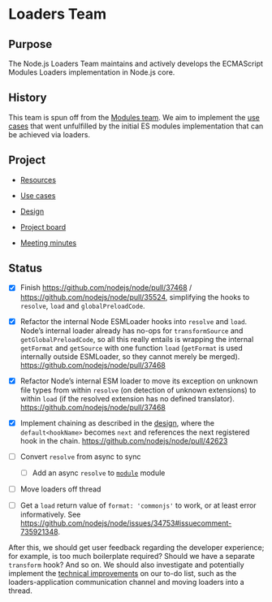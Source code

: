# Loaders Team

## Purpose

The Node.js Loaders Team maintains and actively develops the ECMAScript Modules Loaders implementation in Node.js core.

## History

This team is spun off from the [Modules team](https://github.com/nodejs/modules). We aim to implement the [use cases](https://github.com/nodejs/modules/blob/main/doc/use-cases.md) that went unfulfilled by the initial ES modules implementation that can be achieved via loaders.

## Project

- [Resources](doc/resources.md)

- [Use cases](./doc/use-cases.md)

- [Design](./doc/design/overview.md)

- [Project board](https://github.com/nodejs/node/projects/17)

- [Meeting minutes](./doc/meetings)

## Status

- [x] Finish https://github.com/nodejs/node/pull/37468 / https://github.com/nodejs/node/pull/35524, simplifying the hooks to `resolve`, `load` and `globalPreloadCode`.

- [x] Refactor the internal Node ESMLoader hooks into `resolve` and `load`. Node’s internal loader already has no-ops for `transformSource` and `getGlobalPreloadCode`, so all this really entails is wrapping the internal `getFormat` and `getSource` with one function `load` (`getFormat` is used internally outside ESMLoader, so they cannot merely be merged). https://github.com/nodejs/node/pull/37468

- [x] Refactor Node’s internal ESM loader to move its exception on unknown file types from within `resolve` (on detection of unknown extensions) to within `load` (if the resolved extension has no defined translator). https://github.com/nodejs/node/pull/37468

- [x] Implement chaining as described in the [design](doc/design/proposal-chaining-middleware.md), where the `default<hookName>` becomes `next` and references the next registered hook in the chain. https://github.com/nodejs/node/pull/42623

- [ ] Convert `resolve` from async to sync

   - [ ] Add an async `resolve` to [`module`](https://nodejs.org/api/module.html) module

- [ ] Move loaders off thread

- [ ] Get a `load` return value of `format: 'commonjs'` to work, or at least error informatively. See https://github.com/nodejs/node/issues/34753#issuecomment-735921348.

After this, we should get user feedback regarding the developer experience; for example, is too much boilerplate required? Should we have a separate `transform` hook? And so on. We should also investigate and potentially implement the [technical improvements](doc/use-cases.md#improvements) on our to-do list, such as the loaders-application communication channel and moving loaders into a thread.

